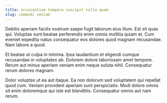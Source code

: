 ```yaml
---
title: accusantium tempora suscipit nulla quam
slug: commodi veniam
---
```


Debitis aperiam facilis nostrum saepe fugit laborum eius illum. Est sit quas qui. Voluptas sunt beatae perferendis enim omnis mollitia ipsam et. Cum eveniet expedita natus consequatur eos dolores quod magnam recusandae. Nam labore a quod.

Et beatae ut culpa in minima. Ipsa laudantium et eligendi cumque recusandae in voluptates ab. Dolorem dolore laboriosam amet tempore. Rerum aut minus aperiam veniam enim neque soluta nihil. Consequatur rerum dolores magnam.

Dolor voluptas ut ea aut itaque. Ea non dolorum sed voluptatem qui repellat quod cum. Veniam provident aperiam sunt perspiciatis. Modi dolore omnis sit enim doloremque qui iste est blanditiis. Consequatur omnis aut nam rerum.
